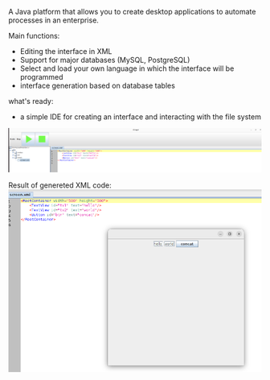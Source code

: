 A Java platform that allows you to create desktop applications to automate processes in an enterprise.

Main functions: 
- Editing the interface in XML
- Support for major databases (MySQL, PostgreSQL)
- Select and load your own language in which the interface will be programmed
- interface generation based on database tables

what's ready:
-  a simple IDE for creating an interface and interacting with the file system

![IDE](https://github.com/vadhub/killer1c/blob/main/ide.png)

Result of genereted XML code:
![result](https://github.com/vadhub/killer1c/blob/main/result.png)
